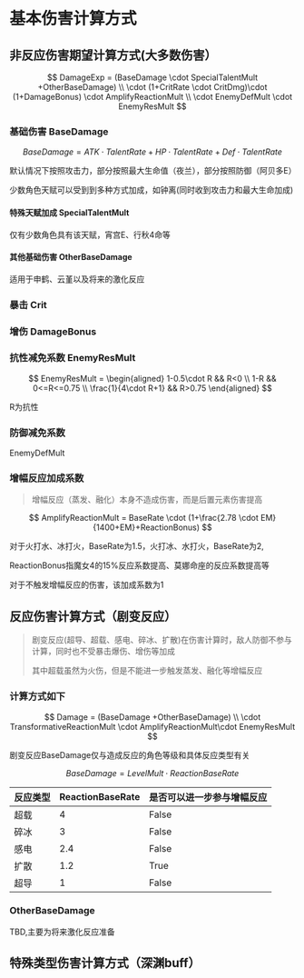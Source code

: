 # 基本伤害计算方式

## 非反应伤害期望计算方式(大多数伤害）



$$
DamageExp = (BaseDamage \cdot SpecialTalentMult +OtherBaseDamage) \\ \cdot (1+CritRate \cdot CritDmg)\cdot (1+DamageBonus) \cdot  AmplifyReactionMult 
\\ \cdot EnemyDefMult \cdot EnemyResMult
$$

### ​基础伤害 BaseDamage

$$
BaseDamage = ATK \cdot TalentRate+HP \cdot TalentRate+Def\cdot TalentRate
$$

​默认情况下按照攻击力，部分按照最大生命值（夜兰），部分按照防御（阿贝多E）

少数角色天赋可以受到到多种方式加成，如钟离(同时收到攻击力和最大生命加成)

#### 特殊天赋加成 SpecialTalentMult

仅有少数角色具有该天赋，宵宫E、行秋4命等

#### 其他基础伤害 OtherBaseDamage

适用于申鹤、云堇以及将来的激化反应

### 暴击 Crit

### 增伤 DamageBonus

### 抗性减免系数 EnemyResMult

$$
EnemyResMult = \begin{aligned}
1-0.5\cdot R   && R<0 \\
1-R &&  0<=R<=0.75 \\ \frac{1}{4\cdot R+1} 
&& R>0.75 \end{aligned}
$$

R为抗性

### 防御减免系数

EnemyDefMult&#x20;

### 增幅反应加成系数&#x20;

> 增幅反应（蒸发、融化）本身不造成伤害，而是后置元素伤害提高

$$
AmplifyReactionMult = BaseRate \cdot (1+\frac{2.78 \cdot EM}{1400+EM}+ReactionBonus)
$$

对于火打水、冰打火，BaseRate为1.5，火打冰、水打火，BaseRate为2,

ReactionBonus指魔女4的15%反应系数提高、莫娜命座的反应系数提高等

对于不触发增幅反应的伤害，该加成系数为1

## 反应伤害计算方式（剧变反应）

> 剧变反应(超导、超载、感电、碎冰、扩散)在伤害计算时，敌人防御不参与计算，同时也不受暴击爆伤、增伤等加成
>
> 其中超载虽然为火伤，但是不能进一步触发蒸发、融化等增幅反应

### 计算方式如下

$$
Damage = (BaseDamage +OtherBaseDamage) \\ \cdot  TransformativeReactionMult 
\cdot AmplifyReactionMult\cdot EnemyResMult
$$

剧变反应BaseDamage仅与造成反应的角色等级和具体反应类型有关

$$
BaseDamage = LevelMult \cdot ReactionBaseRate
$$

| 反应类型 | ReactionBaseRate | 是否可以进一步参与增幅反应 |
| ---- | ---------------- | ------------- |
| 超载   | 4                | False         |
| 碎冰   | 3                | False         |
| 感电   | 2.4              | False         |
| 扩散   | 1.2              | True          |
| 超导   | 1                | False         |

### OtherBaseDamage

TBD,主要为将来激化反应准备

## 特殊类型伤害计算方式（深渊buff）
